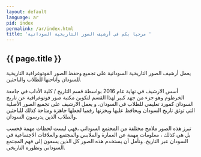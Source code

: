 ```yaml
---
layout: default
language: ar
pid: index
permalink: /ar/index.html
title: 'مرحبا بكم في أرشيف الصور التاريخية السودانية '
---
```


## {{ page.title }}

يعمل أرشيف الصور التاريخية السودانية على تجميع وحفظ الصور الفوتوغرافية التاريخية للسودان واتاحتها للطلاب والباحثين.

 أسس الارشيف في نهاية  عام 2016 بواسطة  قسم التاريخ / كلية الأداب في جامعة الخرطوم وهو جزء من جهد كبير لهذا القسم لتكوين مكتبة صور فوتوغرافية عن تاريخ السودان كمورد تعليمي للطلاب في السودان. و يعمل الارشيف على تجميع الصور الأصلية التي توثق تاريخ السودان ويحافظ عليها ويخزنها رقميا لجعلها جاهزة ومتاحة كذلك  للباحثين والطلاب الذين يدرسون السودان.

 تبرز هذه الصور ملامح مختلفة من المجتمع السوداني ،فهي ليست لحظات مهمة فحسب بل هى كذلك  ، معلومات مهمة عن العمارة والملابس والمجتمع والعلاقات الاجتماعية في السودان عبر التاريخ. ونأمل أن يستخدم هذه الصور كل الذين يسعون إلى فهم المجتمع السوداني وتطوره التاريخي.
